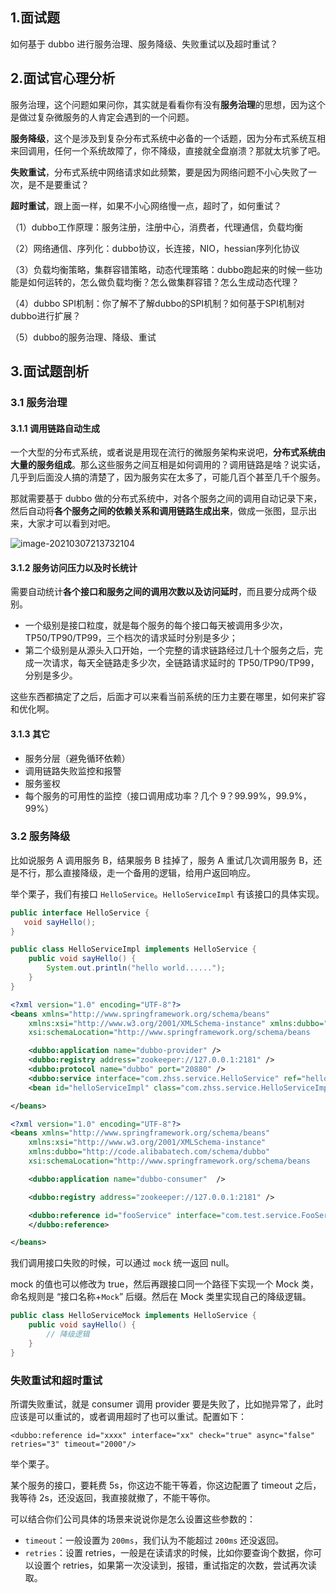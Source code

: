 ## 1.面试题

如何基于 dubbo 进行服务治理、服务降级、失败重试以及超时重试？

## 2.面试官心理分析

服务治理，这个问题如果问你，其实就是看看你有没有**服务治理**的思想，因为这个是做过复杂微服务的人肯定会遇到的一个问题。

**服务降级**，这个是涉及到复杂分布式系统中必备的一个话题，因为分布式系统互相来回调用，任何一个系统故障了，你不降级，直接就全盘崩溃？那就太坑爹了吧。

**失败重试**，分布式系统中网络请求如此频繁，要是因为网络问题不小心失败了一次，是不是要重试？

**超时重试**，跟上面一样，如果不小心网络慢一点，超时了，如何重试？

（1）dubbo工作原理：服务注册，注册中心，消费者，代理通信，负载均衡

（2）网络通信、序列化：dubbo协议，长连接，NIO，hessian序列化协议

（3）负载均衡策略，集群容错策略，动态代理策略：dubbo跑起来的时候一些功能是如何运转的，怎么做负载均衡？怎么做集群容错？怎么生成动态代理？

（4）dubbo SPI机制：你了解不了解dubbo的SPI机制？如何基于SPI机制对dubbo进行扩展？

（5）dubbo的服务治理、降级、重试

## 3.面试题剖析

### 3.1 服务治理

#### 3.1.1 调用链路自动生成

一个大型的分布式系统，或者说是用现在流行的微服务架构来说吧，**分布式系统由大量的服务组成**。那么这些服务之间互相是如何调用的？调用链路是啥？说实话，几乎到后面没人搞的清楚了，因为服务实在太多了，可能几百个甚至几千个服务。

那就需要基于 dubbo 做的分布式系统中，对各个服务之间的调用自动记录下来，然后自动将**各个服务之间的依赖关系和调用链路生成出来**，做成一张图，显示出来，大家才可以看到对吧。

![image-20210307213732104](https://gitee.com/forge-logic/images-lib/raw/master/img/image-20210307213732104.png)

#### 3.1.2 服务访问压力以及时长统计

需要自动统计**各个接口和服务之间的调用次数以及访问延时**，而且要分成两个级别。

- 一个级别是接口粒度，就是每个服务的每个接口每天被调用多少次，TP50/TP90/TP99，三个档次的请求延时分别是多少；
- 第二个级别是从源头入口开始，一个完整的请求链路经过几十个服务之后，完成一次请求，每天全链路走多少次，全链路请求延时的 TP50/TP90/TP99，分别是多少。

这些东西都搞定了之后，后面才可以来看当前系统的压力主要在哪里，如何来扩容和优化啊。

#### 3.1.3 其它

- 服务分层（避免循环依赖）
- 调用链路失败监控和报警
- 服务鉴权
- 每个服务的可用性的监控（接口调用成功率？几个 9？99.99%，99.9%，99%）

### 3.2 服务降级

比如说服务 A 调用服务 B，结果服务 B 挂掉了，服务 A 重试几次调用服务 B，还是不行，那么直接降级，走一个备用的逻辑，给用户返回响应。

举个栗子，我们有接口 `HelloService`。`HelloServiceImpl` 有该接口的具体实现。

```java
public interface HelloService {
   void sayHello();
}

public class HelloServiceImpl implements HelloService {
    public void sayHello() {
        System.out.println("hello world......");
    }
}
```
```xml
<?xml version="1.0" encoding="UTF-8"?>
<beans xmlns="http://www.springframework.org/schema/beans"
    xmlns:xsi="http://www.w3.org/2001/XMLSchema-instance" xmlns:dubbo="http://code.alibabatech.com/schema/dubbo"
    xsi:schemaLocation="http://www.springframework.org/schema/beans        http://www.springframework.org/schema/beans/spring-beans.xsd        http://code.alibabatech.com/schema/dubbo        http://code.alibabatech.com/schema/dubbo/dubbo.xsd">

    <dubbo:application name="dubbo-provider" />
    <dubbo:registry address="zookeeper://127.0.0.1:2181" />
    <dubbo:protocol name="dubbo" port="20880" />
    <dubbo:service interface="com.zhss.service.HelloService" ref="helloServiceImpl" timeout="10000" />
    <bean id="helloServiceImpl" class="com.zhss.service.HelloServiceImpl" />

</beans>

<?xml version="1.0" encoding="UTF-8"?>
<beans xmlns="http://www.springframework.org/schema/beans"
    xmlns:xsi="http://www.w3.org/2001/XMLSchema-instance"
    xmlns:dubbo="http://code.alibabatech.com/schema/dubbo"
    xsi:schemaLocation="http://www.springframework.org/schema/beans        http://www.springframework.org/schema/beans/spring-beans.xsd        http://code.alibabatech.com/schema/dubbo        http://code.alibabatech.com/schema/dubbo/dubbo.xsd">

    <dubbo:application name="dubbo-consumer"  />

    <dubbo:registry address="zookeeper://127.0.0.1:2181" />

    <dubbo:reference id="fooService" interface="com.test.service.FooService"  timeout="10000" check="false" mock="return null">
    </dubbo:reference>

</beans>
```

我们调用接口失败的时候，可以通过 `mock` 统一返回 null。

mock 的值也可以修改为 true，然后再跟接口同一个路径下实现一个 Mock 类，命名规则是 “接口名称+`Mock`” 后缀。然后在 Mock 类里实现自己的降级逻辑。

```java
public class HelloServiceMock implements HelloService {
    public void sayHello() {
        // 降级逻辑
    }
}
```

### 失败重试和超时重试

所谓失败重试，就是 consumer 调用 provider 要是失败了，比如抛异常了，此时应该是可以重试的，或者调用超时了也可以重试。配置如下：

```
<dubbo:reference id="xxxx" interface="xx" check="true" async="false" retries="3" timeout="2000"/>
```

举个栗子。

某个服务的接口，要耗费 5s，你这边不能干等着，你这边配置了 timeout 之后，我等待 2s，还没返回，我直接就撤了，不能干等你。

可以结合你们公司具体的场景来说说你是怎么设置这些参数的：

- `timeout`：一般设置为 `200ms`，我们认为不能超过 `200ms` 还没返回。
- `retries`：设置 retries，一般是在读请求的时候，比如你要查询个数据，你可以设置个 retries，如果第一次没读到，报错，重试指定的次数，尝试再次读取。